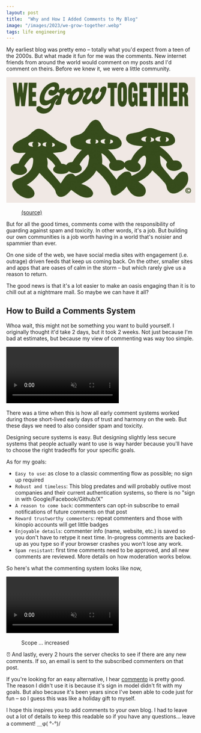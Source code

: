 ```yaml
---
layout: post
title:  "Why and How I Added Comments to My Blog"
image: "/images/2023/we-grow-together.webp"
tags: life engineering
---
```


My earliest blog was pretty emo – totally what you'd expect from a teen of the 2000s. But what made it fun for me was the comments. New internet friends from around the world would comment on my posts and I'd comment on theirs. Before we knew it, we were a little community.

<img src="/images/2023/we-grow-together.webp" class="">
<figure>
  <figcaption>
    <a href="https://www.behance.net/gallery/167741843/Mushroom-Compadres">(source)</a>
  </figcaption>
</figure>

But for all the good times, comments come with the responsibility of guarding against spam and toxicity. In other words, it's a job. But building our own communities is a job worth having in a world that's noisier and spammier than ever.

On one side of the web, we have social media sites with engagement (i.e. outrage) driven feeds that keep us coming back. On the other, smaller sites and apps that are oases of calm in the storm – but which rarely give us a reason to return.

The good news is that it's a lot easier to make an oasis engaging than it is to chill out at a nightmare mall. So maybe we can have it all?

## How to Build a Comments System

Whoa wait, this might not be something you want to build yourself. I originally thought it'd take 2 days, but it took 2 weeks. Not just because I'm bad at estimates, but because my view of commenting was way too simple.

<p>
  <video autoplay loop muted playsinline class="">
    <source src="/images/2023/diagram1.mp4">
  </video>
</p>

There was a time when this is how all early comment systems worked during those short-lived early days of trust and harmony on the web. But these days we need to also consider spam and toxicity.

Designing secure systems is easy. But designing slightly less secure systems that people actually want to use is way harder because you'll have to choose the right tradeoffs for your specific goals.

As for my goals:

- `Easy to use`: as close to a classic commenting flow as possible; no sign up required
- `Robust and timeless`: This blog predates and will probably outlive most companies and their current authentication systems, so there is no "sign in with Google/Facebook/Github/X"
- `A reason to come back`: commenters can opt-in subscribe to email notifications of future comments on that post
- `Reward trustworthy commenters`: repeat commenters and those with kinopio accounts will get little badges
- `Enjoyable details`: commenter info (name, website, etc.) is saved so you don't have to retype it next time. In-progress comments are backed-up as you type so if your browser crashes you won't lose any work.
- `Spam resistant`: first time comments need to be approved, and all new comments are reviewed. More details on how moderation works below.

So here's what the commenting system looks like now,

<p>
  <video autoplay loop muted playsinline class="large">
    <source src="/images/2023/diagram2.mp4">
  </video>
</p>
<figure>
  <figcaption>
    Scope … increased
  </figcaption>
</figure>

⏰ And lastly, every 2 hours the server checks to see if there are any new comments. If so, an email is sent to the subscribed commenters on that post.

If you're looking for an easy alternative, I hear [commento](https://commento.io) is pretty good. The reason I didn't use it is because it's sign in model didn't fit with my goals. But also because it's been years since I've been able to code just for fun – so I guess this was like a holiday gift to myself.

I hope this inspires you to add comments to your own blog. I had to leave out a lot of details to keep this readable so if you have any questions… leave a comment! ＿φ( °-°)/